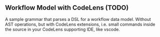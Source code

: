## Workflow Model with CodeLens (TODO)

A sample grammar that parses a DSL for a workflow data model.
Without AST operations, but with CodeLens extensions, i.e. small commands inside the source in your CodeLens supporting IDE, like vscode.